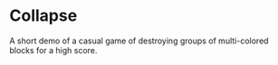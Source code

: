 # Collapse
A short demo of a casual game of destroying groups of multi-colored blocks for a high score.

